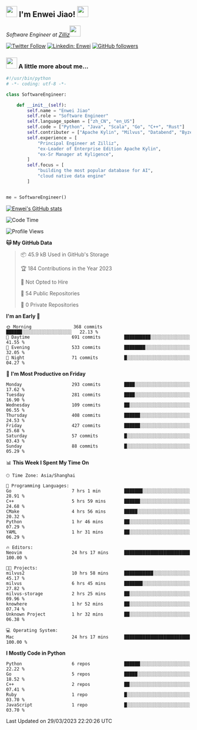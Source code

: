 <h2><img src="https://emojis.slackmojis.com/emojis/images/1531849430/4246/blob-sunglasses.gif?1531849430" width="30"/> I'm  Enwei Jiao! <img src="https://media.giphy.com/media/juBt25nT1KGys/giphy.gif" width=30> </h2>
<!-- <img align='right' src="https://media.giphy.com/media/M9gbBd9nbDrOTu1Mqx/giphy.gif" width="230"> -->
<p><em>Software Engineer at <a href="https://zilliz.com/">Zilliz</a><img src="https://media.giphy.com/media/WUlplcMpOCEmTGBtBW/giphy.gif" width="30"></em></p>

[![Twitter Follow](https://img.shields.io/twitter/follow/misteranmol?label=Follow)](https://twitter.com/intent/follow?screen_name=EnweiJiao)
[![Linkedin: Enwei](https://img.shields.io/badge/-enwei-blue?style=&logo=Linkedin&logoColor=white&link=https://www.linkedin.com/in/enwei-jiao-41192a97)](https://www.linkedin.com/in/enwei-jiao-41192a97/)
[![GitHub followers](https://img.shields.io/github/followers/jiaoew1991?label=Follow&style=social)](https://github.com/jiaoew1991)


### <img src="https://media.giphy.com/media/VgCDAzcKvsR6OM0uWg/giphy.gif" width="30"> A little more about me...  

```python
#!/usr/bin/python
# -*- coding: utf-8 -*-

class SoftwareEngineer:

    def __init__(self):
        self.name = "Enwei Jiao"
        self.role = "Software Engineer"
        self.language_spoken = ["zh_CN", "en_US"]
        self.code = ["Python", "Java", "Scala", "Go", "C++", "Rust"]
        self.contributer = ["Apache Kylin", "Milvus", "Databend", "Byzer-Lang"]
        self.experience = [
            "Principal Engineer at Zilliz",
            "ex-Leader of Enterprise Edition Apache Kylin",
            "ex-Sr Manager at Kyligence",
        ]
        self.focus = [
            "building the most popular database for AI",
            "cloud native data engine"
        ]


me = SoftwareEngineer()
```

[![Enwei's GitHub stats](https://github-readme-stats.vercel.app/api?username=jiaoew1991&count_private=true&show_icons=true)](https://github.com/jiaoew1991/jiaoew1991)

<!-- [![Top Langs](https://github-readme-stats.vercel.app/api/top-langs/?username=jiaoew1991&layout=compact)](https://github.com/jiaoew1991/jiaoew1991) -->

<!--START_SECTION:waka-->
![Code Time](http://img.shields.io/badge/Code%20Time-604%20hrs%2011%20mins-blue)

![Profile Views](http://img.shields.io/badge/Profile%20Views-1-blue)

**🐱 My GitHub Data** 

> 📦 45.9 kB Used in GitHub's Storage 
 > 
> 🏆 184 Contributions in the Year 2023
 > 
> 🚫 Not Opted to Hire
 > 
> 📜 54 Public Repositories 
 > 
> 🔑 0 Private Repositories 
 > 
**I'm an Early 🐤** 

```text
🌞 Morning                368 commits         ██████░░░░░░░░░░░░░░░░░░░   22.13 % 
🌆 Daytime                691 commits         ██████████░░░░░░░░░░░░░░░   41.55 % 
🌃 Evening                533 commits         ████████░░░░░░░░░░░░░░░░░   32.05 % 
🌙 Night                  71 commits          █░░░░░░░░░░░░░░░░░░░░░░░░   04.27 % 
```
📅 **I'm Most Productive on Friday** 

```text
Monday                   293 commits         ████░░░░░░░░░░░░░░░░░░░░░   17.62 % 
Tuesday                  281 commits         ████░░░░░░░░░░░░░░░░░░░░░   16.90 % 
Wednesday                109 commits         ██░░░░░░░░░░░░░░░░░░░░░░░   06.55 % 
Thursday                 408 commits         ██████░░░░░░░░░░░░░░░░░░░   24.53 % 
Friday                   427 commits         ██████░░░░░░░░░░░░░░░░░░░   25.68 % 
Saturday                 57 commits          █░░░░░░░░░░░░░░░░░░░░░░░░   03.43 % 
Sunday                   88 commits          █░░░░░░░░░░░░░░░░░░░░░░░░   05.29 % 
```


📊 **This Week I Spent My Time On** 

```text
🕑︎ Time Zone: Asia/Shanghai

💬 Programming Languages: 
Go                       7 hrs 1 min         ███████░░░░░░░░░░░░░░░░░░   28.91 % 
C++                      5 hrs 59 mins       ██████░░░░░░░░░░░░░░░░░░░   24.68 % 
CMake                    4 hrs 56 mins       █████░░░░░░░░░░░░░░░░░░░░   20.32 % 
Python                   1 hr 46 mins        ██░░░░░░░░░░░░░░░░░░░░░░░   07.29 % 
YAML                     1 hr 31 mins        ██░░░░░░░░░░░░░░░░░░░░░░░   06.29 % 

🔥 Editors: 
Neovim                   24 hrs 17 mins      █████████████████████████   100.00 % 

🐱‍💻 Projects: 
milvus2                  10 hrs 58 mins      ███████████░░░░░░░░░░░░░░   45.17 % 
milvus                   6 hrs 45 mins       ███████░░░░░░░░░░░░░░░░░░   27.82 % 
milvus-storage           2 hrs 25 mins       ██░░░░░░░░░░░░░░░░░░░░░░░   09.96 % 
knowhere                 1 hr 52 mins        ██░░░░░░░░░░░░░░░░░░░░░░░   07.74 % 
Unknown Project          1 hr 32 mins        ██░░░░░░░░░░░░░░░░░░░░░░░   06.38 % 

💻 Operating System: 
Mac                      24 hrs 17 mins      █████████████████████████   100.00 % 
```

**I Mostly Code in Python** 

```text
Python                   6 repos             ██████░░░░░░░░░░░░░░░░░░░   22.22 % 
Go                       5 repos             █████░░░░░░░░░░░░░░░░░░░░   18.52 % 
C++                      2 repos             ██░░░░░░░░░░░░░░░░░░░░░░░   07.41 % 
Ruby                     1 repo              █░░░░░░░░░░░░░░░░░░░░░░░░   03.70 % 
JavaScript               1 repo              █░░░░░░░░░░░░░░░░░░░░░░░░   03.70 % 
```




 Last Updated on 29/03/2023 22:20:26 UTC
<!--END_SECTION:waka-->
